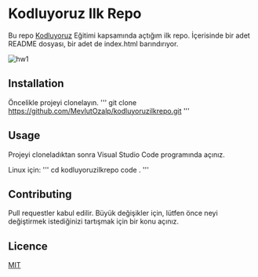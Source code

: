 # Kodluyoruz Ilk Repo
Bu repo [Kodluyoruz](http://kodluyoruz.org) Eğitimi kapsamında açtığım ilk repo. İçerisinde bir adet README dosyası, bir adet de index.html barındırıyor.

![hw1]("C:\Users\Mevlüt\Desktop\hw1.png")

## Installation
Öncelikle projeyi clonelayın.
'''
git clone https://github.com/MevlutOzalp/kodluyoruzilkrepo.git
'''

## Usage
Projeyi cloneladıktan sonra Visual Studio Code programında açınız.

Linux için:
'''
cd kodluyoruzilkrepo
code .
'''

## Contributing
Pull requestler kabul edilir. Büyük değişikler için, lütfen önce neyi değiştirmek istediğinizi tartışmak için bir konu açınız.

## Licence
[MIT](https://choosealicense.com/licenses/mit/)